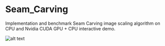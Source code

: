 # Seam_Carving
Implementation and benchmark Seam Carving image scaling algorithm on CPU and Nvidia CUDA GPU + CPU interactive demo.

![alt text](https://github.com/barnasm/Seam_Carving/blob/master/demo/description/demo.gif)


